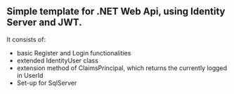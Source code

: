 ## Simple template for .NET Web Api, using Identity Server and JWT.

It consists of:
- basic Register and Login functionalities
- extended IdentityUser class
- extension method of ClaimsPrincipal, which returns the currently logged in UserId
- Set-up for SqlServer
